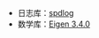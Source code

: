 - 日志库：[spdlog](https://github.com/gabime/spdlog)
- 数学库：[Eigen 3.4.0](https://eigen.tuxfamily.org/index.php?title=Main_Page)